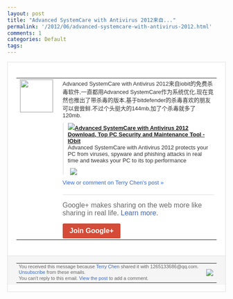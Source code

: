 ```yaml
---
layout: post
title: "Advanced SystemCare with Antivirus 2012来自..."
permalink: '/2012/06/advanced-systemcare-with-antivirus-2012.html'
comments: 1
categories: Default
tags: 
---
```

<div style="border:solid 1px #dfdfdf;color:#686868;font:13px Arial"><div style="background-color:#fff;padding:20px;"><table cellpadding="0" cellspacing="0"><tr><td style="padding-right:15px;vertical-align:top"><a href="https://plus.google.com/_/notifications/ngemlink?&amp;emid=CLiyhOr1rrACFQRSQAod8kgAAA&amp;path=%2F108643996575278738906&amp;dt=1338618316662"><img height="75" src="https://lh3.googleusercontent.com/-KKRGTyJ5Bl0/AAAAAAAAAAI/AAAAAAAAEEY/jllxqER5dCk/s75-c-k-a/photo.jpg" style="border:solid 1px #cccccc;" width="75"/></a></td><td style="width:578px;color:#333;font:13px Arial;vertical-align:top;"><div style="padding-bottom:10px">Advanced SystemCare with Antivirus 2012来自iobit的免费杀毒软件,一<wbr/>直都用Advanced SystemCare作为系统优化,现在竟<wbr/>然也推出了带杀毒的版本,基于bitdef<wbr/>ender的杀毒喜欢的朋友可以尝尝鲜.不<wbr/>过个头挺大的144mb,加了个杀毒就多了<wbr/>120mb.</div><div style="margin-bottom:10px;padding-left:10px; border-left:2px solid #EAEAEA"><span style="margin-right:5px"><a href="http://www.iobit.com/advanced-systemcare-antivirus.html" style="zSoyz"><img border="0" src="https://images1-focus-opensocial.googleusercontent.com/gadgets/proxy?url=https://s2.googleusercontent.com/s2/favicons?domain%3Dwww.iobit.com&amp;container=focus&amp;gadget=a&amp;rewriteMime=image/*&amp;refresh=31536000&amp;resize_h=16"/><span style="font-weight:bold">Advanced SystemCare with Antivirus 2012 Download, Top PC Security and Maintenance Tool - IObit</span></a><div style="padding-bottom:10px">Advanced SystemCare with Antivirus 2012 protects your PC from viruses, spyware and phishing attacks in real time and tweaks your PC to its top performance</div></span><span style="margin-right:5px"><a href="https://plus.google.com/_/notifications/ngemlink?&amp;emid=CLiyhOr1rrACFQRSQAod8kgAAA&amp;path=%2F108643996575278738906%2Fposts%2F4ohNJkzuxiG%3Fgpinv%3DAMIXal-ASdGEWxK7rf-NjJP4s7qla2dIAbLqRgne45e-iUCo7Qm8AvXNzE3e7XzCKQwggFO22EMy1GvT_LDTkjenFG771efS2pLVysp-L4W86LDGLHos80Q&amp;dt=1338618316662" style="zSoyz;"><img border="0" src="https://images2-focus-opensocial.googleusercontent.com/gadgets/proxy?url=http://www.iobit.com/tpl/img/screenshot/ascav_view.png&amp;container=focus&amp;gadget=a&amp;rewriteMime=image/*&amp;refresh=31536000&amp;resize_h=120" style="max-height:200px;max-width:275px"/></a></span></div><a href="https://plus.google.com/_/notifications/ngemlink?&amp;emid=CLiyhOr1rrACFQRSQAod8kgAAA&amp;path=%2F108643996575278738906%2Fposts%2F4ohNJkzuxiG%3Fgpinv%3DAMIXal-ASdGEWxK7rf-NjJP4s7qla2dIAbLqRgne45e-iUCo7Qm8AvXNzE3e7XzCKQwggFO22EMy1GvT_LDTkjenFG771efS2pLVysp-L4W86LDGLHos80Q&amp;dt=1338618316662" style="color:#3366CC;text-decoration:none;">View or comment on Terry Chen's post »</a><div style="margin-top:20px;border-top:solid 1px #dfdfdf"><div style="padding:15px 0;color:#686868;font:16px Arial;">Google+ makes sharing on the web more like sharing in real life. <a href="http://www.google.com/+/learnmore/" style="color:#3366CC;text-decoration:none;">Learn more</a>.</div><a href="https://plus.google.com/_/notifications/ngemlink?&amp;emid=CLiyhOr1rrACFQRSQAod8kgAAA&amp;path=%2F%3Fgpinv%3DAMIXal-ASdGEWxK7rf-NjJP4s7qla2dIAbLqRgne45e-iUCo7Qm8AvXNzE3e7XzCKQwggFO22EMy1GvT_LDTkjenFG771efS2pLVysp-L4W86LDGLHos80Q&amp;dt=1338618316662" style="display:inline-block;padding:7px 15px;background-color:#d44b38; color:#fff;font-size:16px; font-weight:bold;border-radius:2px;border:solid 1px #c43b28; white-space:nowrap;text-decoration:none">Join Google+</a></div></td></tr></table></div><div style="border-top:solid 1px #dfdfdf;padding:0 20px; background-color:#f5f5f5"><table cellpadding="0" cellspacing="0" style="height:50px"><tbody><tr><td style="vertical-align:middle;width:100%; color:#636363;font:11px Arial; line-height:120%">You received this message because <a href="https://plus.google.com/_/notifications/ngemlink?&amp;emid=CLiyhOr1rrACFQRSQAod8kgAAA&amp;path=%2F108643996575278738906%3Fgpinv%3DAMIXal-ASdGEWxK7rf-NjJP4s7qla2dIAbLqRgne45e-iUCo7Qm8AvXNzE3e7XzCKQwggFO22EMy1GvT_LDTkjenFG771efS2pLVysp-L4W86LDGLHos80Q&amp;dt=1338618316662" style="color:#3366CC;text-decoration:none;">Terry Chen</a> shared it with 1265133686@qq.com. <a href="https://plus.google.com/_/notifications/ngemlink?&amp;emid=CLiyhOr1rrACFQRSQAod8kgAAA&amp;path=%2F_%2Fnonplus%2Femailsettings%3Fgpinv%3DAMIXal-ASdGEWxK7rf-NjJP4s7qla2dIAbLqRgne45e-iUCo7Qm8AvXNzE3e7XzCKQwggFO22EMy1GvT_LDTkjenFG771efS2pLVysp-L4W86LDGLHos80Q%26est%3DADH5u8X_vkEkPZIuduqZL2bbwbyTWpShkJqwrgEYSu_r73fsB7rdBwKAPkS6BB4M1A4zvqmYJaleXtqcI53s-cZeqNCDiM2_Gpy9MMKA8BC7y8N4cCfxklyTnB012QhFcs_-w8JWDVyh&amp;dt=1338618316662" style="color:#3366CC;text-decoration:none;">Unsubscribe</a> from these emails.<br/>You can't reply to this email. <a href="https://plus.google.com/_/notifications/ngemlink?&amp;emid=CLiyhOr1rrACFQRSQAod8kgAAA&amp;path=%2F108643996575278738906%2Fposts%2F4ohNJkzuxiG%3Fgpinv%3DAMIXal-ASdGEWxK7rf-NjJP4s7qla2dIAbLqRgne45e-iUCo7Qm8AvXNzE3e7XzCKQwggFO22EMy1GvT_LDTkjenFG771efS2pLVysp-L4W86LDGLHos80Q&amp;dt=1338618316662" style="color:#3366CC;text-decoration:none;">View the post</a> to add a comment.<br/></td><td><img src="https://ssl.gstatic.com/s2/oz/images/notifications/logo/google-plus-6617a72bb36cc548861652780c9e6ff1.png"/></td></tr></tbody></table></div></div>
